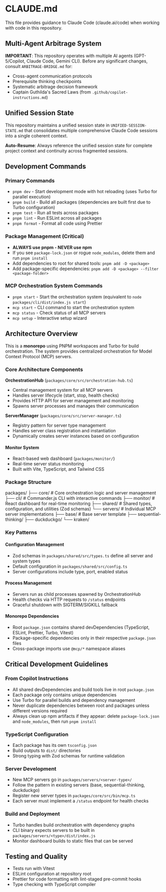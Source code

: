 # CLAUDE.md

This file provides guidance to Claude Code (claude.ai/code) when working with code in this repository.

## Multi-Agent Arbitrage System

**IMPORTANT**: This repository operates with multiple AI agents (GPT-5/Copilot, Claude Code, Gemini CLI). Before any significant changes, consult `ARBITRAGE-BRIDGE.md` for:

- Cross-agent communication protocols
- Prerequisite thinking checkpoints
- Systematic arbitrage decision framework
- Captain Guthilda's Sacred Laws (from `.github/copilot-instructions.md`)

## Unified Session State

This repository maintains a unified session state in `UNIFIED-SESSION-STATE.md` that consolidates multiple comprehensive Claude Code sessions into a single coherent context.

**Auto-Resume**: Always reference the unified session state for complete project context and continuity across fragmented sessions.

## Development Commands

### Primary Commands

- `pnpm dev` - Start development mode with hot reloading (uses Turbo for parallel execution)
- `pnpm build` - Build all packages (dependencies are built first due to Turbo configuration)
- `pnpm test` - Run all tests across packages
- `pnpm lint` - Run ESLint across all packages
- `pnpm format` - Format all code using Prettier

### Package Management (Critical)

- **ALWAYS use pnpm - NEVER use npm**
- If you see `package-lock.json` or rogue `node_modules`, delete them and run `pnpm install`
- Add dependencies to root for shared tools: `pnpm add -D <package>`
- Add package-specific dependencies: `pnpm add -D <package> --filter <package-folder>`

### MCP Orchestration System Commands

- `pnpm start` - Start the orchestration system (equivalent to `node packages/cli/dist/index.js start`)
- `mcp start` - CLI command to start the orchestration system
- `mcp status` - Check status of all MCP servers
- `mcp setup` - Interactive setup wizard

## Architecture Overview

This is a **monorepo** using PNPM workspaces and Turbo for build orchestration. The system provides centralized orchestration for Model Context Protocol (MCP) servers.

### Core Architecture Components

**OrchestrationHub** (`packages/core/src/orchestration-hub.ts`)

- Central management system for all MCP servers
- Handles server lifecycle (start, stop, health checks)
- Provides HTTP API for server management and monitoring
- Spawns server processes and manages their communication

**ServerManager** (`packages/core/src/server-manager.ts`)

- Registry pattern for server type management
- Handles server class registration and instantiation
- Dynamically creates server instances based on configuration

#### Monitor System

- React-based web dashboard (`packages/monitor/`)
- Real-time server status monitoring
- Built with Vite, TypeScript, and Tailwind CSS

### Package Structure

packages/
├── core/ # Core orchestration logic and server management
├── cli/ # Commander.js CLI with interactive commands
├── monitor/ # React dashboard for real-time monitoring
├── shared/ # Shared types, configuration, and utilities (Zod schemas)
└── servers/ # Individual MCP server implementations
├── base/ # Base server template
├── sequential-thinking/
├── duckduckgo/
└── kraken/

### Key Patterns

#### Configuration Management

- Zod schemas in `packages/shared/src/types.ts` define all server and system types
- Default configuration in `packages/shared/src/config.ts`
- Server configurations include type, port, enabled status

#### Process Management

- Servers run as child processes spawned by OrchestrationHub
- Health checks via HTTP requests to `/status` endpoints
- Graceful shutdown with SIGTERM/SIGKILL fallback

#### Monorepo Dependencies

- Root `package.json` contains shared devDependencies (TypeScript, ESLint, Prettier, Turbo, Vitest)
- Package-specific dependencies only in their respective `package.json` files
- Cross-package imports use `@mcp/*` namespace aliases

## Critical Development Guidelines

### From Copilot Instructions

- All shared devDependencies and build tools live in root `package.json`
- Each package only contains unique dependencies
- Use Turbo for parallel builds and dependency management
- Never duplicate dependencies between root and packages unless different versions required
- Always clean up npm artifacts if they appear: delete `package-lock.json` and `node_modules`, then run `pnpm install`

### TypeScript Configuration

- Each package has its own `tsconfig.json`
- Build outputs to `dist/` directories
- Strong typing with Zod schemas for runtime validation

### Server Development

- New MCP servers go in `packages/servers/<server-type>/`
- Follow the pattern in existing servers (base, sequential-thinking, duckduckgo)
- Register new server types in `packages/core/src/bin/mcp.ts`
- Each server must implement a `/status` endpoint for health checks

### Build and Deployment

- Turbo handles build orchestration with dependency graphs
- CLI binary expects servers to be built in `packages/servers/<type>/dist/index.js`
- Monitor dashboard builds to static files that can be served

## Testing and Quality

- Tests run with Vitest
- ESLint configuration at repository root
- Prettier for code formatting with lint-staged pre-commit hooks
- Type checking with TypeScript compiler
